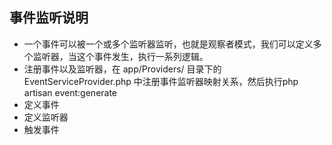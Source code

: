 
## 事件监听说明

- 一个事件可以被一个或多个监听器监听，也就是观察者模式，我们可以定义多个监听器，当这个事件发生，执行一系列逻辑。
- 注册事件以及监听器，在 app/Providers/ 目录下的 EventServiceProvider.php 中注册事件监听器映射关系，然后执行php artisan event:generate
- 定义事件
- 定义监听器
- 触发事件
